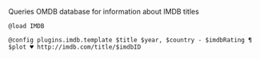 Queries OMDB database for information about IMDB titles

```
@load IMDB

@config plugins.imdb.template $title $year, $country - $imdbRating ¶ $plot ♥ http://imdb.com/title/$imdbID
```
